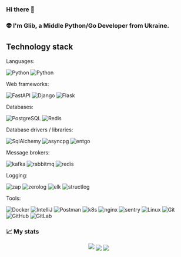 ### Hi there 👋

### :alien: I'm Glib, a Middle Python/Go Developer from Ukraine.

## Technology stack

Languages:

![Python](https://img.shields.io/badge/-Python-black?style=flat-square&logo=Python)
![Python](https://img.shields.io/badge/-Go-black?style=flat-square&logo=Go)


Web frameworks:

![FastAPI](https://img.shields.io/badge/-FastAPI-black?style=flat-square&logo=FastAPI)
![Django](https://img.shields.io/badge/-Flask-black?style=flat-square&logo=Flask)
![Flask](https://img.shields.io/badge/-Django-black?style=flat-square&logo=Django)

Databases:

![PostgreSQL](https://img.shields.io/badge/-PostgreSQL-black?style=flat-square&logo=Postgresql)
![Redis](https://img.shields.io/badge/-Redis-black?style=flat-square&logo=Redis)

Database drivers / libraries:

![SqlAlchemy](https://img.shields.io/badge/-SQLAlchemy-red?style=flat-square&logo=sqlalchemy)
![asyncpg](https://img.shields.io/badge/-asyncpg-green?style=flat-square&logo=asyncpg)
![entgo](https://img.shields.io/badge/-entgo-green?style=flat-square&logo=asyncpg)


Message brokers:

![kafka](https://img.shields.io/badge/-Kafka-black?style=flat-square&logo=apachekafka)
![rabbitmq](https://img.shields.io/badge/-RabbitMQ-black?style=flat-square&logo=rabbitmq)
![redis](https://img.shields.io/badge/-Redis-black?style=flat-square&logo=Redis)

Logging: 

![zap](https://img.shields.io/badge/-zap-black?style=flat-square&logo=zap)
![zerolog](https://img.shields.io/badge/-zerolog-yellow?style=flat-square&logo=zerolog)
![elk](https://img.shields.io/badge/-ElasticSearch-black?style=flat-square&logo=elasticsearch)
![structlog](https://img.shields.io/badge/-structlog-black?style=flat-square&logo=structlog)

Tools:

![Docker](https://img.shields.io/badge/-Docker-46a2f1?style=flat-square&logo=docker&logoColor=white)
![IntelliJ](https://img.shields.io/badge/-IntelliJ%20IDEA-ffce5a?style=flat-square&logo=jetbrains)
![Postman](https://img.shields.io/badge/Postman-FCA121?style=flat-square&logo=postman)
![k8s](https://img.shields.io/badge/-Kubernetes-FCA121?style=flat-square&logo=kubernetes)
![nginx](https://img.shields.io/badge/-Nginx-FCA121?style=flat-square&logo=nginx)
![sentry](https://img.shields.io/badge/-Sentry-green?style=flat-square&logo=sentry)
![Linux](https://img.shields.io/badge/Linux-black?style=flat-square&logo=linux)
![Git](https://img.shields.io/badge/-Git-black?style=flat-square&logo=git)
![GitHub](https://img.shields.io/badge/-GitHub-181717?style=flat-square&logo=github)
![GitLab](https://img.shields.io/badge/-GitLab-FCA121?style=flat-square&logo=gitlab)


<h3> 📈 My stats</h3>

<p align="center">
<img src="https://github-profile-summary-cards.vercel.app/api/cards/profile-details?username=GLEF1X&theme=github_dark">
<img align="center" src="https://github-profile-summary-cards.vercel.app/api/cards/stats?username=GLEF1X&theme=github_dark">
<img align="center" src="https://github-profile-summary-cards.vercel.app/api/cards/productive-time?username=GLEF1X&theme=github_dark"><br>
    </p>
</a> 

